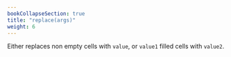 ```yaml
---
bookCollapseSection: true
title: "replace(args)"
weight: 6
---
```


Either replaces non empty cells with `value`, or `value1` filled cells with `value2`.